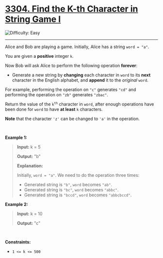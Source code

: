 <h1><a href="https://leetcode.com/problems/find-the-k-th-character-in-string-game-i?envType=daily-question&envId=2025-07-03">3304. Find the K-th Character in String Game I</a></h1>

![Difficulty: Easy](https://img.shields.io/badge/Easy-46c6c2)

---

<p>Alice and Bob are playing a game. Initially, Alice has a string <code>word = &quot;a&quot;</code>.</p>

<p>You are given a <strong>positive</strong> integer <code>k</code>.</p>

<p>Now Bob will ask Alice to perform the following operation <strong>forever</strong>:</p>

<ul>
	<li>Generate a new string by <strong>changing</strong> each character in <code>word</code> to its <strong>next</strong> character in the English alphabet, and <strong>append</strong> it to the <em>original</em> <code>word</code>.</li>
</ul>

<p>For example, performing the operation on <code>&quot;c&quot;</code> generates <code>&quot;cd&quot;</code> and performing the operation on <code>&quot;zb&quot;</code> generates <code>&quot;zbac&quot;</code>.</p>

<p>Return the value of the <code>k<sup>th</sup></code> character in <code>word</code>, after enough operations have been done for <code>word</code> to have <strong>at least</strong> <code>k</code> characters.</p>

<p><strong>Note</strong> that the character <code>&#39;z&#39;</code> can be changed to <code>&#39;a&#39;</code> in the operation.</p>

<p>&nbsp;</p>
<p><strong class="example">Example 1:</strong></p>

><p><strong>Input:</strong> <span class="example-io">k = 5</span></p>
>
><p><strong>Output:</strong> <span class="example-io">&quot;b&quot;</span></p>
>
><p><strong>Explanation:</strong></p>
>
><p>Initially, <code>word = &quot;a&quot;</code>. We need to do the operation three times:</p>
>
><ul>
>	<li>Generated string is <code>&quot;b&quot;</code>, <code>word</code> becomes <code>&quot;ab&quot;</code>.</li>
>	<li>Generated string is <code>&quot;bc&quot;</code>, <code>word</code> becomes <code>&quot;abbc&quot;</code>.</li>
>	<li>Generated string is <code>&quot;bccd&quot;</code>, <code>word</code> becomes <code>&quot;abbcbccd&quot;</code>.</li>
></ul>

<p><strong class="example">Example 2:</strong></p>

><p><strong>Input:</strong> <span class="example-io">k = 10</span></p>
>
><p><strong>Output:</strong> <span class="example-io">&quot;c&quot;</span></p>

<p>&nbsp;</p>
<p><strong>Constraints:</strong></p>

<ul>
	<li><code>1 &lt;= k &lt;= 500</code></li>
</ul>

